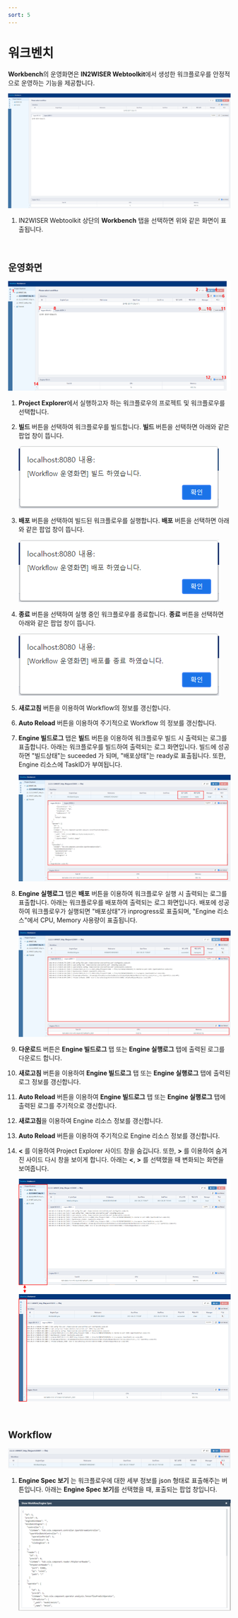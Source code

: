 ```yaml
---
sort: 5
---
```




# 워크벤치

**Workbench**의 운영화면은 **IN2WISER Webtoolkit**에서 생성한 워크플로우를 안정적으로 운영하는 기능을 제공합니다. 



![workbench_operation_main](./images/2.2.1.workbench_operation_main.png)

1. IN2WISER Webtoolkit 상단의 <b>Workbench</b> 탭을 선택하면 위와 같은 화면이 표출됩니다.

<br>


## 운영화면

![workbench_operation_function](./images/2.2.1.workbench_operation_function.png)

1. <b>Project Explorer</b>에서 실행하고자 하는 워크플로우의 프로젝트 및 워크플로우를 선택합니다.

2. <b>빌드</b> 버튼을 선택하여 워크플로우를 빌드합니다. <b>빌드</b> 버튼을 선택하면 아래와 같은 팝업 창이 뜹니다.

   ![workbench_operation_build](./images/2.2.1.workbench_operation_build.png)

3. <b>배포</b> 버튼을 선택하여 빌드된 워크플로우를 실행합니다. <b>배포</b> 버튼을 선택하면 아래와 같은 팝업 창이 뜹니다.

   ![workbench_operation_deploy](./images/2.2.1.workbench_operation_deploy.png)

4. <b>종료</b> 버튼을 선택하여 실행 중인 워크플로우를 종료합니다. <b>종료</b> 버튼을 선택하면 아래와 같은 팝업 창이 뜹니다.

   ![workbench_operation_termination](./images/2.2.1.workbench_operation_termination.png)

5. <b>새로고침</b> 버튼을 이용하여 Workflow의 정보를 갱신합니다. 

6. <b>Auto Reload</b> 버튼을 이용하여 주기적으로 Workflow 의 정보를 갱신합니다.

7. <b>Engine 빌드로그</b> 탭은 <b>빌드</b> 버튼을 이용하여 워크플로우 빌드 시 출력되는 로그를 표출합니다. 아래는 워크플로우를 빌드하여 출력되는 로그 화면입니다. 빌드에 성공하면 "빌드상태"는 suceeded 가 되며, "배포상태"는 ready로 표출됩니다. 또한, Engine 리소스에 TaskID가 부여됩니다.

   ![workbench_operation_build_log](./images/2.2.1.workbench_operation_build_log.png)

8. <b>Engine 실행로그</b> 탭은 <b>배포</b> 버튼을 이용하여 워크플로우 실행 시 출력되는 로그를 표출합니다. 아래는 워크플로우를 배포하여 출력되는 로그 화면입니다. 배포에 성공하여 워크플로우가 실행되면 "배포상태"가 inprogress로 표출되며, "Engine 리소스"에서 CPU, Memory 사용량이 표출됩니다.

   ![workbench_operation_deploy_log](./images/2.2.1.workbench_operation_deploy_log.png)

9. <b>다운로드</b> 버튼은 <b>Engine 빌드로그</b> 탭 또는 <b>Engine 실행로그</b> 탭에 출력된 로그를 다운로드 합니다.

10. <b>새로고침</b> 버튼을 이용하여 <b>Engine 빌드로그</b> 탭 또는 <b>Engine 실행로그</b> 탭에 출력된 로그 정보를 갱신합니다.

11. <b>Auto Reload</b> 버튼을 이용하여 <b>Engine 빌드로그</b> 탭 또는 <b>Engine 실행로그</b> 탭에 출력된 로그를 주기적으로 갱신합니다.

12. <b>새로고침</b>을 이용하여 Engine 리소스 정보를 갱신합니다.

13. <b>Auto Reload</b> 버튼을 이용하여 주기적으로 Engine 리소스 정보를 갱신합니다.

14. <b><</b> 를 이용하여 Project Explorer 사이드 창을 숨깁니다. 또한, <b>></b> 를 이용하여 숨겨진 사이드 다시 창을 보이게 합니다. 아래는 <b><</b>, <b>></b> 를 선택했을 때 변화되는 화면을 보여줍니다.

    ![workbench_operation_spread](./images/2.2.1.workbench_operation_spread.png)

<br>

## Workflow

![workbench_operation_workflow](./images/2.2.1.workbench_operation_workflow.png)

1. <b>Engine Spec 보기</b> 는 워크플로우에 대한 세부 정보를 json 형태로 표출해주는 버튼입니다. 아래는 <b>Engine Spec 보기</b>를 선택했을 때, 표출되는 팝업 창입니다.

   ![workbench_operation_engine_spec](./images/2.2.1.workbench_operation_engine_spec.png)

<br>

<br>

<br>
